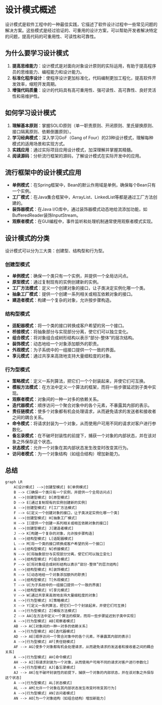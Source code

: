 # 设计模式概述

设计模式是软件工程中的一种最佳实践，它描述了软件设计过程中一些常见问题的解决方案。这些模式是经过验证的、可重用的设计方案，可以帮助开发者解决特定的问题，提高代码的可重用性、可读性和可靠性。

## 为什么要学习设计模式

1.  **提高思维能力**：设计模式是对面向对象设计原则的实际运用，有助于提高程序员的思维能力、编程能力和设计能力。
2.  **标准化程序设计**：使程序设计更加标准化，代码编制更加工程化，提高软件开发效率，缩短开发周期。
3.  **增强代码质量**：设计的代码具有高可重用性、强可读性、高可靠性、良好灵活性和易维护性。

## 如何学习设计模式

1.  **理解基本原则**：掌握SOLID原则（单一职责原则、开闭原则、里氏替换原则、接口隔离原则、依赖倒置原则）。
2.  **学习经典模式**：深入学习GoF（Gang of Four）的23种设计模式，理解每种模式的适用场景和实现方式。
3.  **实践应用**：通过实际项目应用设计模式，加深理解并掌握其精髓。
4.  **阅读源码**：分析流行框架的源码，了解设计模式在实际开发中的应用。

## 流行框架中的设计模式应用

-   **单例模式**：在Spring框架中，Bean的默认作用域是单例，确保每个Bean只有一个实例。
-   **工厂模式**：在Java集合框架中，ArrayList、LinkedList等都是通过工厂方法创建的。
-   **装饰器模式**：在Java I/O库中，通过装饰器模式动态地给流添加功能，如BufferedReader装饰InputStream。
-   **观察者模式**：在GUI编程中，事件监听和处理机制通常使用观察者模式实现。

## 设计模式的分类

设计模式可以分为三大类：创建型、结构型和行为型。

### 创建型模式

-   **单例模式**：确保一个类只有一个实例，并提供一个全局访问点。
-   **原型模式**：通过复制现有的实例创建新的实例。
-   **工厂方法模式**：定义一个创建对象的接口，让子类决定实例化哪一个类。
-   **抽象工厂模式**：提供一个创建一系列相关或相互依赖对象的接口。
-   **建造者模式**：构建一个复杂的对象，允许按步骤构造。

### 结构型模式

-   **适配器模式**：将一个类的接口转换成客户希望的另一个接口。
-   **桥接模式**：将抽象部分与实现部分分离，使它们可以独立变化。
-   **组合模式**：将对象组合成树形结构以表示“部分-整体”的层次结构。
-   **装饰模式**：动态地给一个对象添加额外的职责。
-   **外观模式**：为子系统中的一组接口提供一个一致的界面。
-   **享元模式**：通过共享来高效地支持大量细粒度的对象。

### 行为型模式

-   **策略模式**：定义一系列算法，把它们一个个封装起来，并使它们可互换。
-   **模板方法模式**：在方法中定义一个算法的框架，而将一些步骤延迟到子类中实现。
-   **观察者模式**：对象间的一种一对多的依赖关系。
-   **迭代器模式**：顺序访问一个聚合对象中的各个元素，不暴露其内部的表示。
-   **责任链模式**：使多个对象都有机会处理请求，从而避免请求的发送者和接收者之间的耦合关系。
-   **命令模式**：将请求封装为一个对象，从而使用户可用不同的请求对客户进行参数化。
-   **备忘录模式**：在不破坏封装性的前提下，捕获一个对象的内部状态，并在该对象之外保存这个状态。
-   **状态模式**：允许一个对象在其内部状态发生改变时改变其行为。
-   **访问者模式**：为一个对象结构（如组合结构）增加新能力。

## 总结
```mermaid
graph LR
    A[设计模式] -->|创建型模式| B[单例模式]
    B --> C[确保一个类只有一个实例，并提供一个全局访问点]
    A -->|创建型模式| D[原型模式]
    D --> E[通过复制现有的实例创建新的实例]
    A -->|创建型模式| F[工厂方法模式]
    F --> G[定义一个创建对象的接口，让子类决定实例化哪一个类]
    A -->|创建型模式| H[抽象工厂模式]
    H --> I[提供一个创建一系列相关或相互依赖对象的接口]
    A -->|创建型模式| J[建造者模式]
    J --> K[构建一个复杂的对象，允许按步骤构造]
    A -->|结构型模式| L[适配器模式]
    L --> M[将一个类的接口转换成客户希望的另一个接口]
    A -->|结构型模式| N[桥接模式]
    N --> O[将抽象部分与实现部分分离，使它们可以独立变化]
    A -->|结构型模式| P[组合模式]
    P --> Q[将对象组合成树形结构以表示“部分-整体”的层次结构]
    A -->|结构型模式| R[装饰模式]
    R --> S[动态地给一个对象添加额外的职责]
    A -->|结构型模式| T[外观模式]
    T --> U[为子系统中的一组接口提供一个一致的界面]
    A -->|结构型模式| V[享元模式]
    V --> W[通过共享来高效地支持大量细粒度的对象]
    A -->|行为型模式| X[策略模式]
    X --> Y[定义一系列算法，把它们一个个封装起来，并使它们可互换]
    A -->|行为型模式| Z[模板方法模式]
    Z --> AA[在方法中定义一个算法的框架，而将一些步骤延迟到子类中实现]
    A -->|行为型模式| AB[观察者模式]
    AB --> AC[对象间的一种一对多的依赖关系]
    A -->|行为型模式| AD[迭代器模式]
    AD --> AE[顺序访问一个聚合对象中的各个元素，不暴露其内部的表示]
    A -->|行为型模式| AF[责任链模式]
    AF --> AG[使多个对象都有机会处理请求，从而避免请求的发送者和接收者之间的耦合关系]
    A -->|行为型模式| AH[命令模式]
    AH --> AI[将请求封装为一个对象，从而使用户可用不同的请求对客户进行参数化]
    A -->|行为型模式| AJ[备忘录模式]
    AJ --> AK[在不破坏封装性的前提下，捕获一个对象的内部状态，并在该对象之外保存这个状态]
    A -->|行为型模式| AL[状态模式]
    AL --> AM[允许一个对象在其内部状态发生改变时改变其行为]
    A -->|行为型模式| AN[访问者模式]
    AN --> AO[为一个对象结构（如组合结构）增加新能力]

```